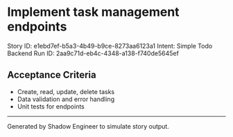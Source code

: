 # Implement task management endpoints

Story ID: e1ebd7ef-b5a3-4b49-b9ce-8273aa6123a1
Intent: Simple Todo Backend
Run ID: 2aa9c71d-eb4c-4348-a138-f740de5645ef

## Acceptance Criteria
- Create, read, update, delete tasks
- Data validation and error handling
- Unit tests for endpoints

---
Generated by Shadow Engineer to simulate story output.

